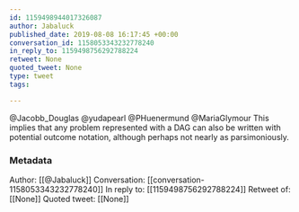 ```yaml
---
id: 1159498944017326087
author: Jabaluck
published_date: 2019-08-08 16:17:45 +00:00
conversation_id: 1158053343232778240
in_reply_to: 1159498756292788224
retweet: None
quoted_tweet: None
type: tweet
tags:

---
```


@Jacobb_Douglas @yudapearl @PHuenermund @MariaGlymour This implies that any problem represented with a DAG can also be written with potential outcome notation, although perhaps not nearly as parsimoniously.

### Metadata

Author: [[@Jabaluck]]
Conversation: [[conversation-1158053343232778240]]
In reply to: [[1159498756292788224]]
Retweet of: [[None]]
Quoted tweet: [[None]]
